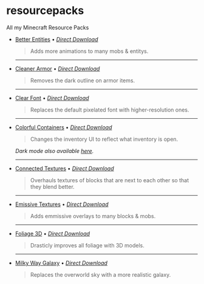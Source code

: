 # resourcepacks
All my Minecraft Resource Packs


* [Better Entities](https://github.com/JoshMerlino/resourcepacks/tree/master/Better%20Entities) • *[Direct Download](https://github.com/JoshMerlino/resourcepacks/blob/downloads/Better%20Entities.zip?raw=true)*
 
  > Adds more animations to many mobs & entitys.
  
  ---
  
* [Cleaner Armor](https://github.com/JoshMerlino/resourcepacks/tree/master/Cleaner%20Armor) • *[Direct Download](https://github.com/JoshMerlino/resourcepacks/blob/downloads/Cleaner%20Armor.zip?raw=true)*
  
  > Removes the dark outline on armor items.
  
  ---
  
* [Clear Font](https://github.com/JoshMerlino/resourcepacks/tree/master/Clear%20Font) • *[Direct Download](https://github.com/JoshMerlino/resourcepacks/blob/downloads/Clear%20Font.zip?raw=true)*
  
  > Replaces the default pixelated font with higher-resolution ones.

  ---

* [Colorful Containers](https://github.com/JoshMerlino/resourcepacks/tree/master/Colorful%20Containers%20(light)) • *[Direct Download](https://github.com/JoshMerlino/resourcepacks/blob/downloads/Colorful%20Containers%20(light).zip?raw=true)*
  
  > Changes the inventory UI to reflect what inventory is open.
  
  *Dark mode also available [here](https://github.com/JoshMerlino/resourcepacks/tree/master/Colorful%20Containers%20(dark)).*

  ---

* [Connected Textures](https://github.com/JoshMerlino/resourcepacks/tree/master/Connected%20Textures) • *[Direct Download](https://github.com/JoshMerlino/resourcepacks/blob/downloads/Connected%20Textures.zip?raw=true)*
  
  > Overhauls textures of blocks that are next to each other so that they blend better.

  ---

* [Emissive Textures](https://github.com/JoshMerlino/resourcepacks/tree/master/Emissive%20Textures) • *[Direct Download](https://github.com/JoshMerlino/resourcepacks/blob/downloads/Emissive%20Textures.zip?raw=true)*

  > Adds emmissive overlays to many blocks & mobs.
  
  ---
  
* [Foliage 3D](https://github.com/JoshMerlino/resourcepacks/tree/master/Foliage%203D) • *[Direct Download](https://github.com/JoshMerlino/resourcepacks/blob/downloads/Foliage%203D.zip?raw=true)*

  > Drasticly improves all foliage with 3D models.

  ---

* [Milky Way Galaxy](https://github.com/JoshMerlino/resourcepacks/tree/master/Milky%20Way%20Galaxy) • *[Direct Download](https://github.com/JoshMerlino/resourcepacks/blob/downloads/BMilky%20Way%20Galaxy.zip?raw=true)*

  > Replaces the overworld sky with a more realistic galaxy.
